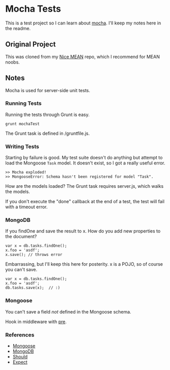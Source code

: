 # Mocha Tests

This is a test project so I can learn about [mocha](http://visionmedia.github.io/mocha/).  I'll keep my notes here in the readme.

## Original Project

This was cloned from my [Nice MEAN](https://github.com/reergymerej/nice-mean/) repo, which I recommend for MEAN noobs.

## Notes

Mocha is used for server-side unit tests.

### Running Tests

Running the tests through Grunt is easy.

    grunt mochaTest

The Grunt task is defined in /gruntfile.js.

### Writing Tests

Starting by failure is good.  My test suite doesn't do anything but attempt to load the Mongoose `Task` model.  It doesn't exist, so I got a really useful error.

    >> Mocha exploded!
    >> MongooseError: Schema hasn't been registered for model "Task".

How are the models loaded?
  The Grunt task requires server.js, which walks the models.

If you don't execute the "done" callback at the end of a test, the test will fail with a timeout error.

### MongoDB

If you findOne and save the result to x.  How do you add new properties to the document?

    var x = db.tasks.findOne();
    x.foo = 'asdf';
    x.save(); // throws error

Embarrassing, but I'll keep this here for posterity.  x is a POJO, so of course you can't save.

    var x = db.tasks.findOne();
    x.foo = 'asdf';
    db.tasks.save(x);  // :)


### Mongoose
You can't save a field *not* defined in the Mongoose schema.

Hook in middleware with [pre](http://mongoosejs.com/docs/middleware.html).

### References

* [Mongoose](http://mongoosejs.com/docs/2.7.x/docs/model-definition.html)
* [MongoDB](http://docs.mongodb.org/manual/reference/)
* [Should](https://github.com/visionmedia/should.js/)
* [Expect](https://github.com/LearnBoost/expect.js)